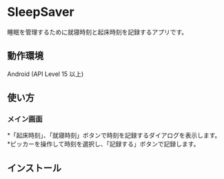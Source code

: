 # SleepSaver
睡眠を管理するために就寝時刻と起床時刻を記録するアプリです。

## 動作環境
Android (API Level 15 以上)

## 使い方
### メイン画面
*「起床時刻」、「就寝時刻」ボタンで時刻を記録するダイアログを表示します。  
*ピッカーを操作して時刻を選択し、「記録する」ボタンで記録します。

## インストール
